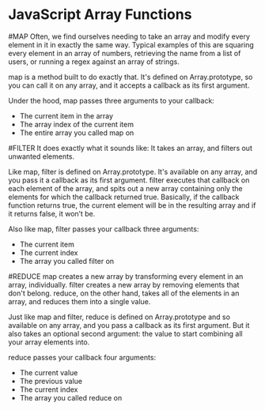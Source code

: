 # JavaScript Array Functions


#MAP
Often, we find ourselves needing to take an array and modify every element in it in exactly the same way. Typical examples of this are squaring every element in an array of numbers, retrieving the name from a list of users, or running a regex against an array of strings.

map is a method built to do exactly that. It's defined on Array.prototype, so you can call it on any array, and it accepts a callback as its first argument. 

Under the hood, map passes three arguments to your callback:

- The current item in the array
- The array index of the current item
- The entire array you called map on 

#FILTER
It does exactly what it sounds like: It takes an array, and filters out unwanted elements. 

Like map, filter is defined on Array.prototype. It's available on any array, and you pass it a callback as its first argument. filter executes that callback on each element of the array, and spits out a new array containing only the elements for which the callback returned true. Basically, if the callback function returns true, the current element will be in the resulting array and if it returns false, it won’t be.

Also like map, filter passes your callback three arguments:

- The current item 
- The current index
- The array you called filter on


#REDUCE
map creates a new array by transforming every element in an array, individually. filter creates a new array by removing elements that don't belong. reduce, on the other hand, takes all of the elements in an array, and reduces them into a single value.

Just like map and filter, reduce is defined on Array.prototype and so available on any array, and you pass a callback as its first argument. But it also takes an optional second argument: the value to start combining all your array elements into. 

reduce passes your callback four arguments:

- The current value
- The previous value 
- The current index
- The array you called reduce on


